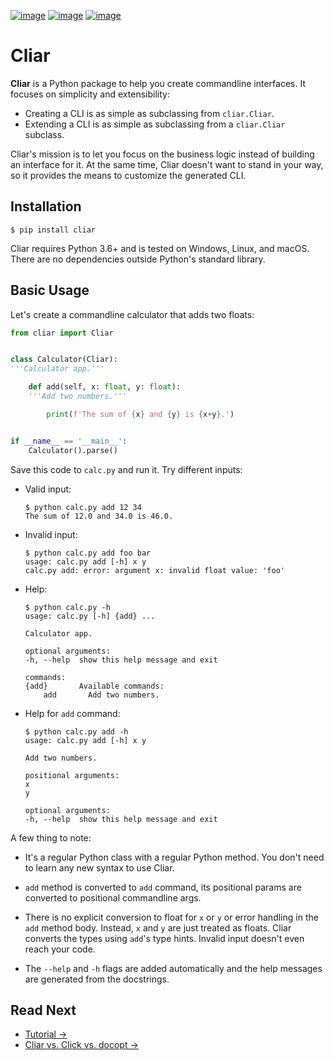 [![image](https://img.shields.io/pypi/v/cliar.svg)](https://pypi.org/project/cliar)
[![image](https://travis-ci.org/moigagoo/cliar.svg?branch=develop)](https://travis-ci.org/moigagoo/cliar)
[![image](https://codecov.io/gh/moigagoo/cliar/branch/develop/graph/badge.svg)](https://codecov.io/gh/moigagoo/cliar)

# Cliar

**Cliar** is a Python package to help you create commandline interfaces. It focuses on simplicity and extensibility:

-   Creating a CLI is as simple as subclassing from `cliar.Cliar`.
-   Extending a CLI is as simple as subclassing from a `cliar.Cliar` subclass.

Cliar's mission is to let you focus on the business logic instead of building an interface for it. At the same time, Cliar doesn't want to stand in your way, so it provides the means to customize the generated CLI.


## Installation

```shell
$ pip install cliar
```

Cliar requires Python 3.6+ and is tested on Windows, Linux, and macOS. There are no dependencies outside Python's standard library.


## Basic Usage

Let's create a commandline calculator that adds two floats:

```python
from cliar import Cliar


class Calculator(Cliar):
'''Calculator app.'''

    def add(self, x: float, y: float):
    '''Add two numbers.'''

        print(f'The sum of {x} and {y} is {x+y}.')


if __name__ == '__main__':
    Calculator().parse()
```

Save this code to `calc.py` and run it. Try different inputs:

-   Valid input:

        $ python calc.py add 12 34
        The sum of 12.0 and 34.0 is 46.0.

-   Invalid input:

        $ python calc.py add foo bar
        usage: calc.py add [-h] x y
        calc.py add: error: argument x: invalid float value: 'foo'

-   Help:

        $ python calc.py -h
        usage: calc.py [-h] {add} ...

        Calculator app.

        optional arguments:
        -h, --help  show this help message and exit

        commands:
        {add}       Available commands:
            add       Add two numbers.

-   Help for `add` command:

        $ python calc.py add -h
        usage: calc.py add [-h] x y

        Add two numbers.

        positional arguments:
        x
        y

        optional arguments:
        -h, --help  show this help message and exit

A few thing to note:

-   It's a regular Python class with a regular Python method. You don't need to learn any new syntax to use Cliar.

-   `add` method is converted to `add` command, its positional params are converted to positional commandline args.

-   There is no explicit conversion to float for `x` or `y` or error handling in the `add` method body. Instead, `x` and `y` are just treated as floats. Cliar converts the types using `add`'s type hints. Invalid input doesn't even reach your code.

-   The `--help` and `-h` flags are added automatically and the help messages are generated from the docstrings.


## Read Next

-   [Tutorial →](https://moigagoo.github.io/cliar/tutorial/)
-   [Cliar vs. Click vs. docopt →](https://moigagoo.github.io/cliar/comparison/)

